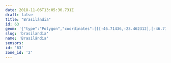 ```yaml
---
date: 2018-11-06T13:05:30.731Z
draft: false
title: "Brasilândia"
id: 63
geom: '{"type":"Polygon","coordinates":[[[-46.71436,-23.462312],[-46.713721,-23.462004],[-46.713024,-23.461833],[-46.711866,-23.461166],[-46.711563,-23.461087],[-46.711211,-23.461197],[-46.710928,-23.461571],[-46.710771,-23.461644],[-46.709906,-23.461584],[-46.708067,-23.461735],[-46.707326,-23.461581],[-46.705093,-23.46135],[-46.704603,-23.461479],[-46.704267,-23.461745],[-46.70386,-23.461521],[-46.70139,-23.462813],[-46.701334,-23.463543],[-46.700647,-23.464428],[-46.698865,-23.466459],[-46.697468,-23.468296],[-46.697286,-23.468396],[-46.697372,-23.468693],[-46.697678,-23.469205],[-46.696799,-23.470152],[-46.696646,-23.47134],[-46.696728,-23.471375],[-46.696615,-23.472876],[-46.696308,-23.472892],[-46.695995,-23.474007],[-46.696204,-23.474887],[-46.696227,-23.475434],[-46.695664,-23.476429],[-46.695662,-23.476661],[-46.695541,-23.4769],[-46.69534,-23.477693],[-46.695357,-23.477938],[-46.694831,-23.477837],[-46.694102,-23.477585],[-46.693575,-23.477773],[-46.69344,-23.477996],[-46.691097,-23.477865],[-46.691028,-23.477833],[-46.691036,-23.477735],[-46.688542,-23.477999],[-46.68865,-23.478444],[-46.686872,-23.478644],[-46.686642,-23.478767],[-46.686444,-23.47898],[-46.686509,-23.479288],[-46.685907,-23.47946],[-46.686119,-23.479855],[-46.686479,-23.480905],[-46.686414,-23.480878],[-46.684407,-23.481368],[-46.683586,-23.481248],[-46.682838,-23.480997],[-46.682772,-23.48105],[-46.682705,-23.481332],[-46.682379,-23.48105],[-46.682151,-23.480671],[-46.682104,-23.480444],[-46.682181,-23.480107],[-46.682734,-23.478947],[-46.682734,-23.478553],[-46.682553,-23.478258],[-46.681739,-23.477526],[-46.681392,-23.477295],[-46.680531,-23.477039],[-46.679656,-23.476952],[-46.679172,-23.47699],[-46.677804,-23.477278],[-46.677062,-23.477295],[-46.676263,-23.477202],[-46.67498,-23.476397],[-46.673581,-23.47485],[-46.672865,-23.474303],[-46.672241,-23.47415],[-46.672179,-23.474244],[-46.671786,-23.474379],[-46.670988,-23.474407],[-46.670256,-23.474123],[-46.670247,-23.473724],[-46.670633,-23.470397],[-46.670604,-23.469944],[-46.670306,-23.468345],[-46.670295,-23.467816],[-46.6704,-23.46709],[-46.670604,-23.466501],[-46.670838,-23.466056],[-46.672203,-23.464253],[-46.672551,-23.463638],[-46.672797,-23.462832],[-46.673037,-23.460932],[-46.673305,-23.460232],[-46.673833,-23.459727],[-46.675147,-23.458173],[-46.675221,-23.457633],[-46.675118,-23.456915],[-46.675264,-23.456218],[-46.675244,-23.455816],[-46.674216,-23.453039],[-46.674193,-23.452844],[-46.674301,-23.452402],[-46.675191,-23.451085],[-46.675514,-23.450728],[-46.675332,-23.450632],[-46.67549,-23.450373],[-46.675093,-23.449976],[-46.674599,-23.449289],[-46.6743,-23.448408],[-46.67352,-23.447354],[-46.673233,-23.446851],[-46.672621,-23.446539],[-46.672488,-23.446392],[-46.672441,-23.445507],[-46.672178,-23.444939],[-46.672207,-23.444847],[-46.672374,-23.444728],[-46.672475,-23.44449],[-46.672371,-23.444363],[-46.671841,-23.444139],[-46.672023,-23.443286],[-46.672025,-23.442641],[-46.671835,-23.442517],[-46.67134,-23.442434],[-46.670964,-23.442279],[-46.670125,-23.441404],[-46.669957,-23.441011],[-46.669736,-23.440799],[-46.669736,-23.440071],[-46.670053,-23.439628],[-46.670339,-23.439497],[-46.670414,-23.439384],[-46.670364,-23.439016],[-46.669742,-23.438018],[-46.669465,-23.437277],[-46.66901,-23.436406],[-46.668917,-23.435925],[-46.668946,-23.435629],[-46.669119,-23.435241],[-46.669061,-23.434905],[-46.668453,-23.434394],[-46.667651,-23.43387],[-46.666933,-23.433685],[-46.666235,-23.433401],[-46.66504,-23.433398],[-46.664746,-23.433319],[-46.664347,-23.433113],[-46.66413,-23.432918],[-46.663947,-23.432616],[-46.663575,-23.431701],[-46.663505,-23.43143],[-46.66355,-23.431018],[-46.663715,-23.430465],[-46.664259,-23.429468],[-46.664924,-23.429008],[-46.665356,-23.42908],[-46.666063,-23.429304],[-46.666917,-23.429754],[-46.667493,-23.429894],[-46.668843,-23.430034],[-46.669048,-23.429961],[-46.669302,-23.429703],[-46.669462,-23.429472],[-46.669708,-23.428567],[-46.669944,-23.427214],[-46.670044,-23.427111],[-46.670271,-23.427099],[-46.670984,-23.427279],[-46.67116,-23.427273],[-46.671396,-23.427153],[-46.67171,-23.426858],[-46.672363,-23.426104],[-46.673855,-23.42426],[-46.673981,-23.423994],[-46.67403,-23.423302],[-46.674744,-23.422123],[-46.675943,-23.42078],[-46.675876,-23.420328],[-46.675946,-23.419735],[-46.676073,-23.419638],[-46.676512,-23.419499],[-46.676792,-23.41925],[-46.67694,-23.419018],[-46.677362,-23.418075],[-46.677394,-23.417844],[-46.677355,-23.416962],[-46.677188,-23.415926],[-46.677621,-23.414995],[-46.67801,-23.415232],[-46.678549,-23.416048],[-46.67935,-23.416735],[-46.68068,-23.417243],[-46.68091,-23.41727],[-46.681367,-23.417212],[-46.681786,-23.417352],[-46.682288,-23.417689],[-46.682645,-23.418094],[-46.683542,-23.418681],[-46.68382,-23.418836],[-46.684915,-23.419106],[-46.685177,-23.419728],[-46.685554,-23.420129],[-46.685577,-23.420429],[-46.685441,-23.42082],[-46.685219,-23.421177],[-46.684828,-23.421553],[-46.68473,-23.421796],[-46.685028,-23.422469],[-46.685446,-23.423075],[-46.685424,-23.423779],[-46.685489,-23.424306],[-46.685807,-23.425611],[-46.686065,-23.426211],[-46.686309,-23.426599],[-46.686744,-23.426977],[-46.687358,-23.426949],[-46.689169,-23.4257],[-46.690951,-23.423814],[-46.691661,-23.423308],[-46.692121,-23.423203],[-46.692719,-23.42316],[-46.693073,-23.42322],[-46.693606,-23.423459],[-46.694121,-23.423852],[-46.694951,-23.424269],[-46.695385,-23.4244],[-46.696984,-23.424383],[-46.69814,-23.424171],[-46.699408,-23.423586],[-46.700352,-23.422664],[-46.700715,-23.422179],[-46.702636,-23.422313],[-46.703262,-23.422469],[-46.703548,-23.422684],[-46.703608,-23.422792],[-46.703676,-23.423484],[-46.703581,-23.424986],[-46.703582,-23.426585],[-46.703508,-23.426952],[-46.703389,-23.427139],[-46.70334,-23.428493],[-46.703056,-23.429675],[-46.703082,-23.430085],[-46.702893,-23.431484],[-46.703343,-23.435063],[-46.703416,-23.436872],[-46.703222,-23.438357],[-46.703485,-23.438397],[-46.704021,-23.43832],[-46.704662,-23.438053],[-46.705252,-23.437563],[-46.706145,-23.437349],[-46.706278,-23.437256],[-46.707436,-23.437552],[-46.707503,-23.437473],[-46.707532,-23.437225],[-46.707671,-23.437105],[-46.708157,-23.437446],[-46.708368,-23.438491],[-46.708656,-23.438676],[-46.708812,-23.438944],[-46.709113,-23.439072],[-46.709231,-23.43905],[-46.709351,-23.439151],[-46.710007,-23.439183],[-46.710637,-23.439396],[-46.71109,-23.439786],[-46.711251,-23.439852],[-46.711759,-23.440463],[-46.711848,-23.440971],[-46.711787,-23.440993],[-46.711829,-23.441038],[-46.711405,-23.442377],[-46.710635,-23.443247],[-46.70954,-23.444053],[-46.709199,-23.444142],[-46.708822,-23.444366],[-46.708171,-23.444425],[-46.708047,-23.444517],[-46.707956,-23.444754],[-46.707526,-23.444857],[-46.707252,-23.444993],[-46.706353,-23.446005],[-46.706312,-23.446303],[-46.706544,-23.446701],[-46.706431,-23.446996],[-46.70656,-23.447223],[-46.70643,-23.447458],[-46.706393,-23.447694],[-46.706507,-23.448271],[-46.706612,-23.449709],[-46.706722,-23.450067],[-46.707181,-23.450396],[-46.707236,-23.450509],[-46.70722,-23.450759],[-46.707376,-23.451044],[-46.707223,-23.451353],[-46.707731,-23.45162],[-46.708031,-23.451973],[-46.708368,-23.452043],[-46.708641,-23.452404],[-46.709021,-23.452484],[-46.709366,-23.452674],[-46.709751,-23.452725],[-46.710218,-23.452692],[-46.710483,-23.452871],[-46.710929,-23.453335],[-46.711109,-23.453706],[-46.711468,-23.454138],[-46.711823,-23.454445],[-46.71216,-23.454527],[-46.7128,-23.455389],[-46.713618,-23.456028],[-46.714427,-23.457378],[-46.714889,-23.457962],[-46.715075,-23.45841],[-46.715107,-23.459016],[-46.715493,-23.459728],[-46.715436,-23.460535],[-46.715038,-23.461403],[-46.714536,-23.462008],[-46.71436,-23.462312]]]}'
slug: 'brasilandia'
name: 'Brasilândia'
sensors:
id: '63'
zone_id: '2'
---
```

		